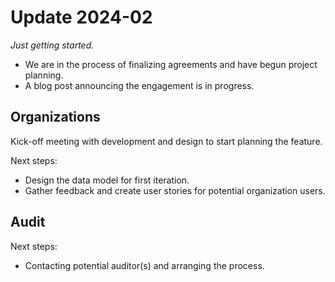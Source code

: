 # Update 2024-02

_Just getting started._

* We are in the process of finalizing agreements and have begun project planning.
* A blog post announcing the engagement is in progress.

## Organizations

Kick-off meeting with development and design to start planning the feature.

Next steps:

* Design the data model for first iteration.
* Gather feedback and create user stories for potential organization users.

## Audit

Next steps:

* Contacting potential auditor(s) and arranging the process.